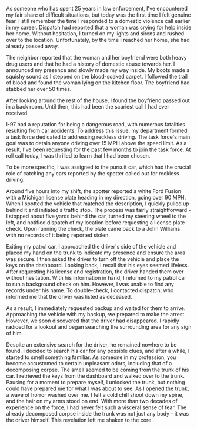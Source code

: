 

As someone who has spent 25 years in law enforcement, I've encountered my fair share of difficult situations, but today was the first time I felt genuine fear. I still remember the time I responded to a domestic violence call earlier in my career. Dispatch had reported that a woman was crying for help inside her home. Without hesitation, I turned on my lights and sirens and rushed over to the location. Unfortunately, by the time I reached her home, she had already passed away.

The neighbor reported that the woman and her boyfriend were both heavy drug users and that he had a history of domestic abuse towards her. I announced my presence and slowly made my way inside. My boots made a squishy sound as I stepped on the blood-soaked carpet. I followed the trail of blood and found the woman lying on the kitchen floor. The boyfriend had stabbed her over 50 times.

After looking around the rest of the house, I found the boyfriend passed out in a back room. Until then, this had been the scariest call I had ever received.


I-97 had a reputation for being a dangerous road, with numerous fatalities resulting from car accidents. To address this issue, my department formed a task force dedicated to addressing reckless driving. The task force's main goal was to detain anyone driving over 15 MPH above the speed limit. As a result, I've been requesting for the past few months to join the task force. At roll call today, I was thrilled to learn that I had been chosen. 

To be more specific, I was assigned to the pursuit car, which had the crucial role of catching any cars reported by the spotter called out for reckless driving.


Around five hours into my shift, the spotter reported a white Ford Fusion with a Michigan license plate heading in my direction, going over 90 MPH. When I spotted the vehicle that matched the description, I quickly pulled up behind it and initiated a traffic stop. The process was fairly straightforward - I stopped about five yards behind the car, turned my steering wheel to the left, and notified dispatch of my location before requesting a license plate check. Upon running the check, the plate came back to a John Williams with no records of it being reported stolen.


Exiting my patrol car, I approached the driver's side of the vehicle and placed my hand on the trunk to indicate my presence and ensure the area was secure. I then asked the driver to turn off the vehicle and place the keys on the dashboard. Looking back, I recall that his eyes seemed lifeless. After requesting his license and registration, the driver handed them over without hesitation. With his information in hand, I returned to my patrol car to run a background check on him. However, I was unable to find any records under his name. To double-check, I contacted dispatch, who informed me that the driver was listed as deceased.

As a result, I immediately requested backup and waited for them to arrive. Approaching the vehicle with my backup, we prepared to make the arrest. However, we soon discovered that the driver had disappeared. I rapidly radioed for a lookout and began searching the surrounding area for any sign of him.

Despite an extensive search for the driver, he remained nowhere to be found. I decided to search his car for any possible clues, and after a while, I started to smell something familiar. As someone in my profession, you become accustomed to certain unpleasant odors, including that of a decomposing corpse. The smell seemed to be coming from the trunk of his car. I retrieved the keys from the dashboard and walked over to the trunk. Pausing for a moment to prepare myself, I unlocked the trunk, but nothing could have prepared me for what I was about to see. As I opened the trunk, a wave of horror washed over me. I felt a cold chill shoot down my spine, and the hair on my arms stood on end. With more than two decades of experience on the force, I had never felt such a visceral sense of fear. The already decomposed corpse inside the trunk was not just any body - it was the driver himself. This revelation left me shaken to the core.